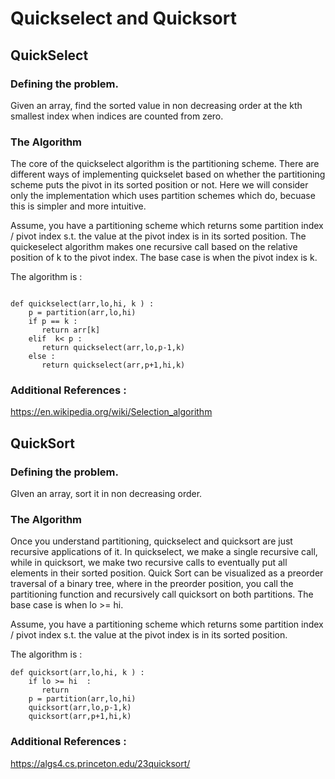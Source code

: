 # Quickselect and Quicksort

## QuickSelect 

### Defining the problem.

Given an array, find the sorted value in non decreasing order at the kth smallest index when indices are counted from zero.


### The Algorithm

The core of the quickselect algorithm is the partitioning scheme. There are different ways of implementing quickselet based on whether the partitioning scheme puts the pivot in its sorted position or not. Here we will consider only the implementation which uses partition schemes which do, becuase this is simpler and more intuitive.

Assume, you have a partitioning scheme which returns some partition index / pivot index s.t. the value at the pivot index is in its sorted position. The quickeselect algorithm makes one recursive call based on the relative position of k to the pivot index. The base case is when the pivot index is k.

The algorithm is :

```

def quickselect(arr,lo,hi, k ) :
    p = partition(arr,lo,hi)
    if p == k :
       return arr[k]
    elif  k< p :
       return quickselect(arr,lo,p-1,k)
    else :
       return quickselect(arr,p+1,hi,k)

```


### Additional References :

https://en.wikipedia.org/wiki/Selection_algorithm


## QuickSort

### Defining the problem.
GIven an array, sort it in non decreasing order.

### The Algorithm

Once you understand partitioning, quickselect and quicksort are just recursive applications of it. In quickselect, we make a single recursive call, while in quicksort, we make two recursive calls to eventually put all elements in their sorted position. Quick Sort can be visualized as a preorder traversal of a binary tree, where in the preorder position, you call the partitioning function and recursively call quicksort on both partitions. The base case is when lo >= hi.


Assume, you have a partitioning scheme which returns some partition index / pivot index s.t. the value at the pivot index is in its sorted position.

The algorithm is :


```
def quicksort(arr,lo,hi, k ) :
    if lo >= hi  :
       return 
    p = partition(arr,lo,hi)
    quicksort(arr,lo,p-1,k)
    quicksort(arr,p+1,hi,k)
```

### Additional References :

https://algs4.cs.princeton.edu/23quicksort/